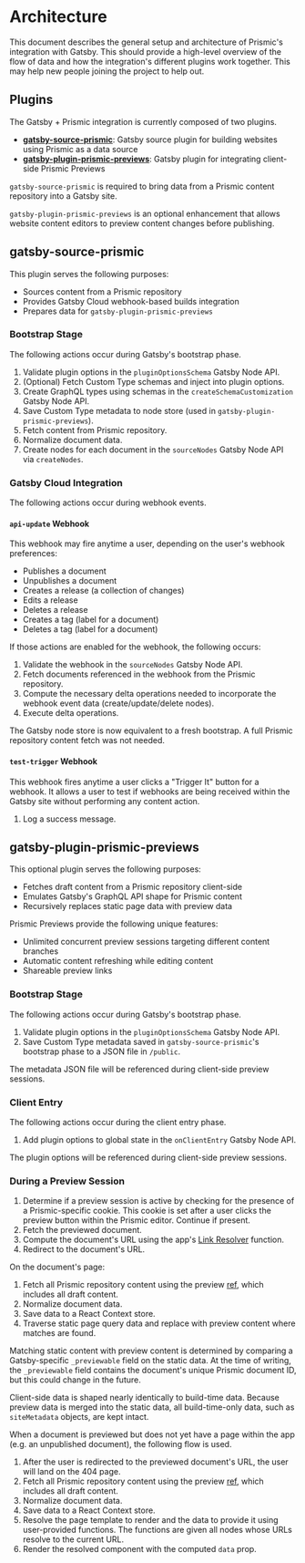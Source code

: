 # Architecture

This document describes the general setup and architecture of Prismic's
integration with Gatsby. This should provide a high-level overview of the flow
of data and how the integration's different plugins work together. This may help
new people joining the project to help out.

## Plugins

The Gatsby + Prismic integration is currently composed of two plugins.

- [**gatsby-source-prismic**](./packages/gatsby-source-prismic): Gatsby source
  plugin for building websites using Prismic as a data source
- [**gatsby-plugin-prismic-previews**](./packages/gatsby-plugin-prismic-previews):
  Gatsby plugin for integrating client-side Prismic Previews

`gatsby-source-prismic` is required to bring data from a Prismic content
repository into a Gatsby site.

`gatsby-plugin-prismic-previews` is an optional enhancement that allows website
content editors to preview content changes before publishing.

## gatsby-source-prismic

This plugin serves the following purposes:

- Sources content from a Prismic repository
- Provides Gatsby Cloud webhook-based builds integration
- Prepares data for `gatsby-plugin-prismic-previews`

### Bootstrap Stage

The following actions occur during Gatsby's bootstrap phase.

1. Validate plugin options in the `pluginOptionsSchema` Gatsby Node API.
1. (Optional) Fetch Custom Type schemas and inject into plugin options.
1. Create GraphQL types using schemas in the `createSchemaCustomization` Gatsby
   Node API.
1. Save Custom Type metadata to node store (used in
   `gatsby-plugin-prismic-previews`).
1. Fetch content from Prismic repository.
1. Normalize document data.
1. Create nodes for each document in the `sourceNodes` Gatsby Node API via
   `createNodes`.

### Gatsby Cloud Integration

The following actions occur during webhook events.

#### `api-update` Webhook

This webhook may fire anytime a user, depending on the user's webhook
preferences:

- Publishes a document
- Unpublishes a document
- Creates a release (a collection of changes)
- Edits a release
- Deletes a release
- Creates a tag (label for a document)
- Deletes a tag (label for a document)

If those actions are enabled for the webhook, the following occurs:

1. Validate the webhook in the `sourceNodes` Gatsby Node API.
1. Fetch documents referenced in the webhook from the Prismic repository.
1. Compute the necessary delta operations needed to incorporate the webhook
   event data (create/update/delete nodes).
1. Execute delta operations.

The Gatsby node store is now equivalent to a fresh bootstrap. A full Prismic
repository content fetch was not needed.

#### `test-trigger` Webhook

This webhook fires anytime a user clicks a "Trigger It" button for a webhook. It
allows a user to test if webhooks are being received within the Gatsby site
without performing any content action.

1. Log a success message.

## gatsby-plugin-prismic-previews

This optional plugin serves the following purposes:

- Fetches draft content from a Prismic repository client-side
- Emulates Gatsby's GraphQL API shape for Prismic content
- Recursively replaces static page data with preview data

Prismic Previews provide the following unique features:

- Unlimited concurrent preview sessions targeting different content branches
- Automatic content refreshing while editing content
- Shareable preview links

### Bootstrap Stage

The following actions occur during Gatsby's bootstrap phase.

1. Validate plugin options in the `pluginOptionsSchema` Gatsby Node API.
1. Save Custom Type metadata saved in `gatsby-source-prismic`'s bootstrap phase
   to a JSON file in `/public`.

The metadata JSON file will be referenced during client-side preview sessions.

### Client Entry

The following actions occur during the client entry phase.

1. Add plugin options to global state in the `onClientEntry` Gatsby Node API.

The plugin options will be referenced during client-side preview sessions.

### During a Preview Session

1. Determine if a preview session is active by checking for the presence of a
   Prismic-specific cookie. This cookie is set after a user clicks the preview
   button within the Prismic editor. Continue if present.
1. Fetch the previewed document.
1. Compute the document's URL using the app's [Link
   Resolver][prismic-link-resolver] function.
1. Redirect to the document's URL.

On the document's page:

1. Fetch all Prismic repository content using the preview [ref][prismic-ref],
   which includes all draft content.
1. Normalize document data.
1. Save data to a React Context store.
1. Traverse static page query data and replace with preview content where
   matches are found.

Matching static content with preview content is determined by comparing a
Gatsby-specific `_previewable` field on the static data. At the time of writing,
the `_previewable` field contains the document's unique Prismic document ID, but
this could change in the future.

Client-side data is shaped nearly identically to build-time data. Because
preview data is merged into the static data, all build-time-only data, such as
`siteMetadata` objects, are kept intact.

When a document is previewed but does not yet have a page within the app (e.g.
an unpublished document), the following flow is used.

1. After the user is redirected to the previewed document's URL, the user will
   land on the 404 page.
1. Fetch all Prismic repository content using the preview [ref][prismic-ref],
   which includes all draft content.
1. Normalize document data.
1. Save data to a React Context store.
1. Resolve the page template to render and the data to provide it using
   user-provided functions. The functions are given all nodes whose URLs resolve
   to the current URL.
1. Render the resolved component with the computed `data` prop.

[prismic-link-resolver]:
  https://prismic.io/docs/technologies/link-resolver-javascript
[prismic-ref]:
  https://prismic.io/docs/technologies/introduction-to-the-content-query-api#prismic-api-ref
